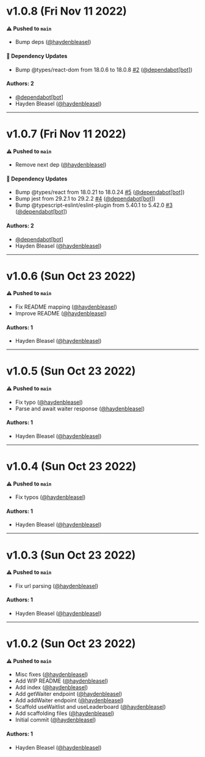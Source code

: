 # v1.0.8 (Fri Nov 11 2022)

#### ⚠️ Pushed to `main`

- Bump deps ([@haydenbleasel](https://github.com/haydenbleasel))

#### 🔩 Dependency Updates

- Bump @types/react-dom from 18.0.6 to 18.0.8 [#2](https://github.com/haydenbleasel/use-waitlist/pull/2) ([@dependabot[bot]](https://github.com/dependabot[bot]))

#### Authors: 2

- [@dependabot[bot]](https://github.com/dependabot[bot])
- Hayden Bleasel ([@haydenbleasel](https://github.com/haydenbleasel))

---

# v1.0.7 (Fri Nov 11 2022)

#### ⚠️ Pushed to `main`

- Remove next dep ([@haydenbleasel](https://github.com/haydenbleasel))

#### 🔩 Dependency Updates

- Bump @types/react from 18.0.21 to 18.0.24 [#5](https://github.com/haydenbleasel/use-waitlist/pull/5) ([@dependabot[bot]](https://github.com/dependabot[bot]))
- Bump jest from 29.2.1 to 29.2.2 [#4](https://github.com/haydenbleasel/use-waitlist/pull/4) ([@dependabot[bot]](https://github.com/dependabot[bot]))
- Bump @typescript-eslint/eslint-plugin from 5.40.1 to 5.42.0 [#3](https://github.com/haydenbleasel/use-waitlist/pull/3) ([@dependabot[bot]](https://github.com/dependabot[bot]))

#### Authors: 2

- [@dependabot[bot]](https://github.com/dependabot[bot])
- Hayden Bleasel ([@haydenbleasel](https://github.com/haydenbleasel))

---

# v1.0.6 (Sun Oct 23 2022)

#### ⚠️ Pushed to `main`

- Fix README mapping ([@haydenbleasel](https://github.com/haydenbleasel))
- Improve README ([@haydenbleasel](https://github.com/haydenbleasel))

#### Authors: 1

- Hayden Bleasel ([@haydenbleasel](https://github.com/haydenbleasel))

---

# v1.0.5 (Sun Oct 23 2022)

#### ⚠️ Pushed to `main`

- Fix typo ([@haydenbleasel](https://github.com/haydenbleasel))
- Parse and await waiter response ([@haydenbleasel](https://github.com/haydenbleasel))

#### Authors: 1

- Hayden Bleasel ([@haydenbleasel](https://github.com/haydenbleasel))

---

# v1.0.4 (Sun Oct 23 2022)

#### ⚠️ Pushed to `main`

- Fix typos ([@haydenbleasel](https://github.com/haydenbleasel))

#### Authors: 1

- Hayden Bleasel ([@haydenbleasel](https://github.com/haydenbleasel))

---

# v1.0.3 (Sun Oct 23 2022)

#### ⚠️ Pushed to `main`

- Fix url parsing ([@haydenbleasel](https://github.com/haydenbleasel))

#### Authors: 1

- Hayden Bleasel ([@haydenbleasel](https://github.com/haydenbleasel))

---

# v1.0.2 (Sun Oct 23 2022)

#### ⚠️ Pushed to `main`

- Misc fixes ([@haydenbleasel](https://github.com/haydenbleasel))
- Add WIP README ([@haydenbleasel](https://github.com/haydenbleasel))
- Add index ([@haydenbleasel](https://github.com/haydenbleasel))
- Add getWaiter endpoint ([@haydenbleasel](https://github.com/haydenbleasel))
- Add addWaiter endpoint ([@haydenbleasel](https://github.com/haydenbleasel))
- Scaffold useWaitlist and useLeaderboard ([@haydenbleasel](https://github.com/haydenbleasel))
- Add scaffolding files ([@haydenbleasel](https://github.com/haydenbleasel))
- Initial commit ([@haydenbleasel](https://github.com/haydenbleasel))

#### Authors: 1

- Hayden Bleasel ([@haydenbleasel](https://github.com/haydenbleasel))
